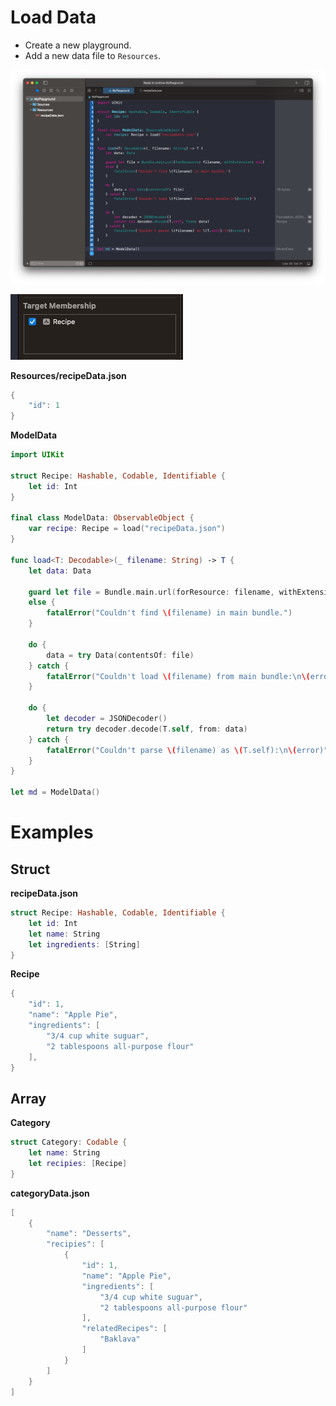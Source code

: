# Load Data

- Create a new playground.
- Add a new data file to `Resources`.

![](images/1.png)

![](images/2.png)

**Resources/recipeData.json**

```swift
{
    "id": 1
}
```

**ModelData**

```swift
import UIKit

struct Recipe: Hashable, Codable, Identifiable {
    let id: Int
}

final class ModelData: ObservableObject {
    var recipe: Recipe = load("recipeData.json")
}

func load<T: Decodable>(_ filename: String) -> T {
    let data: Data

    guard let file = Bundle.main.url(forResource: filename, withExtension: nil)
    else {
        fatalError("Couldn't find \(filename) in main bundle.")
    }

    do {
        data = try Data(contentsOf: file)
    } catch {
        fatalError("Couldn't load \(filename) from main bundle:\n\(error)")
    }

    do {
        let decoder = JSONDecoder()
        return try decoder.decode(T.self, from: data)
    } catch {
        fatalError("Couldn't parse \(filename) as \(T.self):\n\(error)")
    }
}

let md = ModelData()
```

# Examples

## Struct

**recipeData.json**

```swift
struct Recipe: Hashable, Codable, Identifiable {
    let id: Int
    let name: String
    let ingredients: [String]
}
```

**Recipe**

```swift
{
    "id": 1,
    "name": "Apple Pie",
    "ingredients": [
        "3/4 cup white suguar",
        "2 tablespoons all-purpose flour"
    ],
}
```

## Array

**Category**

```swift
struct Category: Codable {
    let name: String
    let recipies: [Recipe]
}
```

**categoryData.json**

```swift
[
    {
        "name": "Desserts",
        "recipies": [
            {
                "id": 1,
                "name": "Apple Pie",
                "ingredients": [
                    "3/4 cup white suguar",
                    "2 tablespoons all-purpose flour"
                ],
                "relatedRecipes": [
                    "Baklava"
                ]
            }
        ]
    }
]
```



